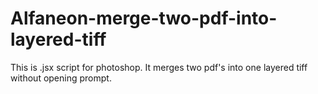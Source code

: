 # Alfaneon-merge-two-pdf-into-layered-tiff

This is .jsx script for photoshop. It merges two pdf's into one layered tiff without opening prompt.
